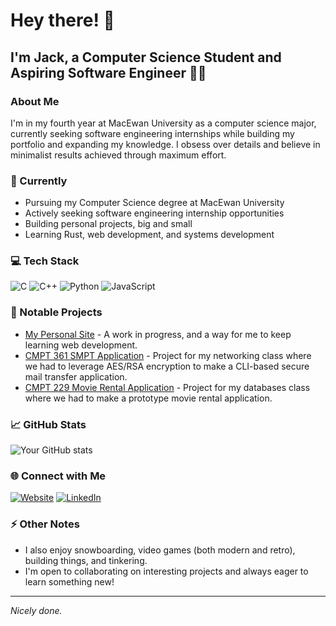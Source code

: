 # Hey there! 👋
## I'm Jack, a Computer Science Student and Aspiring Software Engineer 👨‍💻

### About Me
I'm in my fourth year at MacEwan University as a computer science major, currently seeking software engineering internships while building my portfolio and expanding my knowledge. I obsess over details and believe in minimalist results achieved through maximum effort.

### 🌱 Currently
- Pursuing my Computer Science degree at MacEwan University
- Actively seeking software engineering internship opportunities
- Building personal projects, big and small
- Learning Rust, web development, and systems development

### 💻 Tech Stack
![C](https://img.shields.io/badge/-C-A8B9CC?style=flat&logo=C&logoColor=black)
![C++](https://img.shields.io/badge/-C++-00599C?style=flat&logo=c%2B%2B&logoColor=white)
![Python](https://img.shields.io/badge/-Python-3776AB?style=flat&logo=Python&logoColor=white)
![JavaScript](https://img.shields.io/badge/-JavaScript-F7DF1E?style=flat&logo=JavaScript&logoColor=black)

### 🚀 Notable Projects
- [My Personal Site](https://github.com/JackDerksen/JackDerksen.github.io) - A work in progress, and a way for me to keep learning web development.
- [CMPT 361 SMPT Application](https://github.com/JackDerksen/CMPT-361-Project) - Project for my networking class where we had to leverage AES/RSA encryption to make a CLI-based secure mail transfer application.
- [CMPT 229 Movie Rental Application](https://github.com/JackDerksen/Movie-Rental-Project) - Project for my databases class where we had to make a prototype movie rental application.

### 📈 GitHub Stats
![Your GitHub stats](https://github-readme-stats.vercel.app/api?username=jackderksen&show_icons=true&theme=dark)

### 🌐 Connect with Me
[![Website](https://img.shields.io/badge/Personal_Site-jackderksen.github.io-blue?style=flat&logo=Google-Chrome)](https://jackderksen.github.io/)
[![LinkedIn](https://img.shields.io/badge/LinkedIn-Jack_Derksen-blue?style=flat&logo=LinkedIn)](https://linkedin.com/in/jack-derksen-6292a1261)

### ⚡ Other Notes
- I also enjoy snowboarding, video games (both modern and retro), building things, and tinkering.
- I'm open to collaborating on interesting projects and always eager to learn something new!

---
*Nicely done.*
